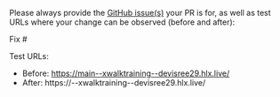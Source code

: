 Please always provide the [GitHub issue(s)](../issues) your PR is for, as well as test URLs where your change can be observed (before and after):

Fix #<gh-issue-id>

Test URLs:
- Before: https://main--xwalktraining--devisree29.hlx.live/
- After: https://<branch>--xwalktraining--devisree29.hlx.live/
